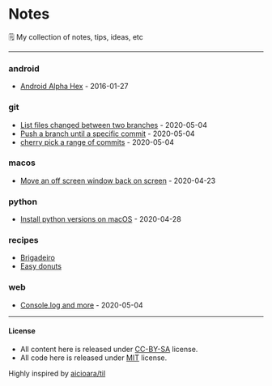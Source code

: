 # Notes

🗒 My collection of notes, tips, ideas, etc

---

### android

- [Android Alpha Hex](android/alpha-hex-2016-01-27.md) - 2016-01-27

### git

- [List files changed between two branches](git/list-files-changed-between-branches-2020-05-04.md) - 2020-05-04
- [Push a branch until a specific commit](git/push-until-some-specific-commit-2020-05-04.md) - 2020-05-04
- [cherry pick a range of commits](git/cherry-pick-a-range-of-commits-2020-05-04.md) - 2020-05-04

### macos

- [Move an off screen window back on screen](macos/move-an-off-screen-window-back-on-screen-2020-04-23.md) - 2020-04-23

### python

- [Install python versions on macOS](python/install-python-versions-on-macos-2020-04-28.md) - 2020-04-28

### recipes

- [Brigadeiro](recipes/brigadeiro.md)
- [Easy donuts](recipes/easy-donuts-2-ingredients.md)

### web

- [Console.log and more](web/console-log-2020-05-04.md) - 2020-05-04

---    
#### License
- All content here is released under [CC-BY-SA](LICENSE-CC-BY-SA) license.
- All code here is released under [MIT](LICENSE-MIT) license.

Highly inspired by [aicioara/til](https://github.com/aicioara/til)
